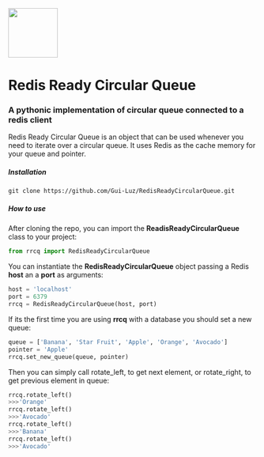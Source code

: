 <img src="https://pbs.twimg.com/profile_images/1427657682626961410/aJp7nOdu_400x400.jpg" width="100" height="100">

# Redis Ready Circular Queue
### A pythonic implementation of circular queue connected to a redis client
Redis Ready Circular Queue is an object that can be used whenever you need to iterate over a circular queue. It uses Redis as the cache memory for your queue and pointer.  
##### Installation
```shell
git clone https://github.com/Gui-Luz/RedisReadyCircularQueue.git
```
##### How to use
After cloning the repo, you can import the **ReadisReadyCircularQueue** class to your project:
```python
from rrcq import RedisReadyCircularQueue
```
You can instantiate the **RedisReadyCircularQueue** object passing a Redis **host** an a **port** as arguments:
```python
host = 'localhost'
port = 6379
rrcq = RedisReadyCircularQueue(host, port)
```
If its the first time you are using **rrcq** with a database you should set a new queue:
```python
queue = ['Banana', 'Star Fruit', 'Apple', 'Orange', 'Avocado']
pointer = 'Apple'
rrcq.set_new_queue(queue, pointer)
```
Then you can simply call rotate_left, to get next element, or rotate_right, to get previous element in queue:
```python
rrcq.rotate_left()
>>>'Orange'
rrcq.rotate_left()
>>>'Avocado'
rrcq.rotate_left()
>>>'Banana'
rrcq.rotate_left()
>>>'Avocado'
```
